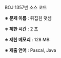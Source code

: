 BOJ 1357번 소스 코드

<b>※ 문제 이름</b> : 뒤집힌 덧셈

<b>※ 제한 시간</b> : 2 초

<b>※ 제한 메모리</b> : 128 MB

<b>※ 제출 언어</b> : Pascal, Java
